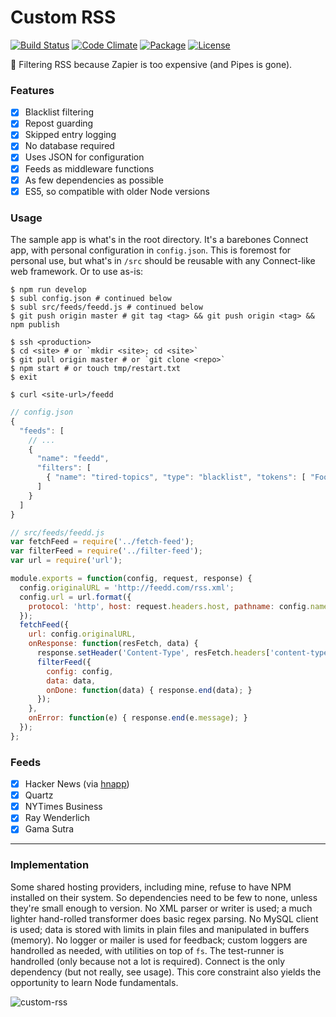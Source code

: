 # Custom RSS

[![Build Status](https://travis-ci.org/hlfcoding/custom-rss.svg?branch=master)](https://travis-ci.org/hlfcoding/custom-rss)
[![Code Climate](https://codeclimate.com/github/hlfcoding/custom-rss/badges/gpa.svg)](https://codeclimate.com/github/hlfcoding/custom-rss)
[![Package](https://img.shields.io/npm/v/custom-rss.svg?style=flat)](https://www.npmjs.com/package/custom-rss)
[![License](https://img.shields.io/npm/l/custom-rss.svg?style=flat)](https://github.com/hlfcoding/custom-rss/blob/master/LICENSE)

:satellite: Filtering RSS because Zapier is too expensive (and Pipes is gone).

### Features

- [x] Blacklist filtering
- [x] Repost guarding
- [x] Skipped entry logging
- [x] No database required
- [x] Uses JSON for configuration
- [x] Feeds as middleware functions
- [x] As few dependencies as possible
- [x] ES5, so compatible with older Node versions

### Usage

The sample app is what's in the root directory. It's a barebones Connect app, with personal configuration in `config.json`. This is foremost for personal use, but what's in `/src` should be reusable with any Connect-like web framework. Or to use as-is:

```shell
$ npm run develop
$ subl config.json # continued below
$ subl src/feeds/feedd.js # continued below
$ git push origin master # git tag <tag> && git push origin <tag> && npm publish

$ ssh <production>
$ cd <site> # or `mkdir <site>; cd <site>`
$ git pull origin master # or `git clone <repo>`
$ npm start # or touch tmp/restart.txt
$ exit

$ curl <site-url>/feedd
```

```js
// config.json
{
  "feeds": [
    // ...
    {
      "name": "feedd",
      "filters": [
        { "name": "tired-topics", "type": "blacklist", "tokens": [ "Foo", "Bar", "Baz" ] }
      ]
    }
  ]
}

// src/feeds/feedd.js
var fetchFeed = require('../fetch-feed');
var filterFeed = require('../filter-feed');
var url = require('url');

module.exports = function(config, request, response) {
  config.originalURL = 'http://feedd.com/rss.xml';
  config.url = url.format({
    protocol: 'http', host: request.headers.host, pathname: config.name
  });
  fetchFeed({
    url: config.originalURL,
    onResponse: function(resFetch, data) {
      response.setHeader('Content-Type', resFetch.headers['content-type']);
      filterFeed({
        config: config,
        data: data,
        onDone: function(data) { response.end(data); }
      });
    },
    onError: function(e) { response.end(e.message); }
  });
};
```

### Feeds

- [x] Hacker News (via [hnapp](http://hnapp.com))
- [x] Quartz
- [x] NYTimes Business
- [x] Ray Wenderlich
- [x] Gama Sutra

---

### Implementation

Some shared hosting providers, including mine, refuse to have NPM installed on their system. So dependencies need to be few to none, unless they're small enough to version. No XML parser or writer is used; a much lighter hand-rolled transformer does basic regex parsing. No MySQL client is used; data is stored with limits in plain files and manipulated in buffers (memory). No logger or mailer is used for feedback; custom loggers are handrolled as needed, with utilities on top of `fs`. The test-runner is handrolled (only because not a lot is required). Connect is the only dependency (but not really, see usage). This core constraint also yields the opportunity to learn Node fundamentals.

![custom-rss](https://cloud.githubusercontent.com/assets/100884/13690283/08d7c958-e6e4-11e5-9a83-dacfb7dc7d2f.png)
